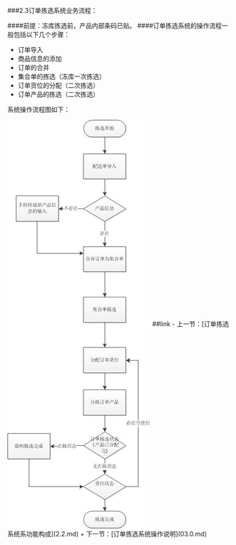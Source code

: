 ###2.3订单拣选系统业务流程：
 

####前提：冻库拣选前，产品内部条码已贴。
####订单拣选系统的操作流程一般包括以下几个步骤：
- 订单导入
- 商品信息的添加
- 订单的合并
- 集合单的拣选（冻库一次拣选）
- 订单货位的分配（二次拣选）
- 订单产品的拣选（二次拣选）

系统操作流程图如下：


<img src="images/订单拣选流程图.jpg"  alt = "图 2-5订单拣选系统--产品管理操作界面" align=center />
##link
- 上一节：[订单拣选系统系功能构成](2.2.md)
+ 下一节：[订单拣选系统操作说明](03.0.md)
